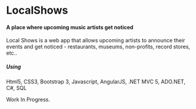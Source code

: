 # LocalShows
#### A place where upcoming music artists get noticed

Local Shows is a web app that allows upcoming artists to announce their events and get noticed - restaurants, museums, non-profits, record stores, etc..

##### Using
Html5, CSS3, Bootstrap 3, Javascript, AngularJS, .NET MVC 5, ADO.NET, C#, SQL 

Work In Progress.

